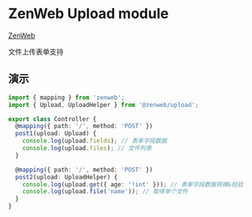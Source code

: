 # ZenWeb Upload module

[ZenWeb](https://www.npmjs.com/package/zenweb)

文件上传表单支持

## 演示
```ts
import { mapping } from 'zenweb';
import { Upload, UploadHelper } from '@zenweb/upload';

export class Controller {
  @mapping({ path: '/', method: 'POST' })
  post1(upload: Upload) {
    console.log(upload.fields); // 表单字段数据
    console.log(upload.files); // 文件列表
  }

  @mapping({ path: '/', method: 'POST' })
  post2(upload: UploadHelper) {
    console.log(upload.get({ age: '!int' })); // 表单字段数据转换&校验
    console.log(upload.file('name')); // 取得单个文件
  }
}
```
